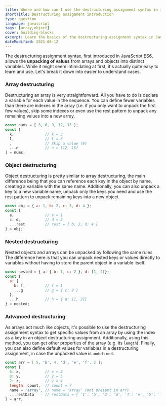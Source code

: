 ```yaml
---
title: Where and how can I use the destructuring assignment syntax in JavaScript?
shortTitle: Destructuring assignment introduction
type: question
language: javascript
tags: [array,object]
cover: building-blocks
excerpt: Learn the basics of the destructuring assignment syntax in JavaScript ES6 and improve your code with this easy guide.
dateModified: 2021-06-12
---
```


The destructuring assignment syntax, first introduced in JavaScript ES6, allows the **unpacking of values** from arrays and objects into distinct variables. While it might seem intimidating at first, it's actually quite easy to learn and use. Let's break it down into easier to understand cases.

### Array destructuring

Destructuring an array is very straightforward. All you have to do is declare a variable for each value in the sequence. You can define fewer variables than there are indexes in the array (i.e. if you only want to unpack the first few values), skip some indexes or even use the rest pattern to unpack any remaining values into a new array.

```js
const nums = [ 3, 6, 9, 12, 15 ];
const [
  k,              // k = 3
  l,              // l = 6
  ,               // Skip a value (9)
  ...n            // n = [12, 15]
] = nums;
```

### Object destructuring

Object destructuring is pretty similar to array destructuring, the main difference being that you can reference each key in the object by name, creating a variable with the same name. Additionally, you can also unpack a key to a new variable name, unpack only the keys you need and use the rest pattern to unpack remaining keys into a new object.

```js
const obj = { a: 1, b: 2, c: 3, d: 4 };
const {
  a,              // a = 1
  c: d,           // d = 3
  ...rest         // rest = { b: 2, d: 4 }
} = obj;
```

### Nested destructuring

Nested objects and arrays can be unpacked by following the same rules. The difference here is that you can unpack nested keys or values directly to variables without having to store the parent object in a variable itself.

```js
const nested = { a: { b: 1, c: 2 }, d: [1, 2]};
const {
  a: {
    b: f,         // f = 1
    ...g          // g = { c: 2 }
  },
  ...h            // h = { d: [1, 2]}
} = nested;
```

### Advanced destructuring

As arrays act much like objects, it's possible to use the destructuring assignment syntax to get specific values from an array by using the index as a key in an object destructuring assignment. Additionally, using this method, you can get other properties of the array (e.g. its `length`). Finally, you can also define default values for variables in a destructuring assignment, in case the unpacked value is `undefined`.

```js
const arr = [ 5, 'b', 4, 'd', 'e', 'f', 2 ];
const {
  6: x,           // x = 2
  0: y,           // y = 5
  2: z,           // z = 4
  length: count,  // count = 7
  name = 'array', // name = 'array' (not present in arr)
  ...restData     // restData = { '1': 'b', '3': 'd', '4': 'e', '5': 'f' }
} = arr;
```
